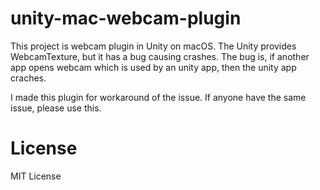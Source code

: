 # unity-mac-webcam-plugin

This project is webcam plugin in Unity on macOS. The Unity provides WebcamTexture, but it has a bug causing crashes. 
The bug is, if another app opens webcam which is used by an unity app, then the unity app craches.  

I made this plugin for workaround of the issue. If anyone have the same issue, please use this. 

# License 
MIT License
